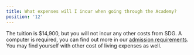 ```yaml
---
title: What expenses will I incur when going through the Academy?
position: '12'
---
```

The tuition is $14,900, but you will not incur any other costs from SDG. A computer is required, you can find out more in our [admission requirements](/academy/admissions). You may find yourself with other cost of living expenses as well.
